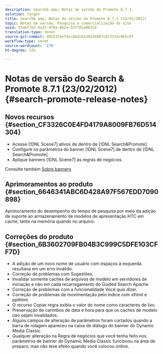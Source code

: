 ```yaml
---
description: Search& amp; Notas de versão do Promote 8.7.1.
solution: Target
title: Search& amp; Notas de versão do Promote 8.7.1 (23/02/2012)
topic: Notas de versão, Pesquisa e comercialização do site
uuid: 3fabf7b2-4a27-4f0a-862a-52f701a0631d
translation-type: tm+mt
source-git-commit: d015154efdccbb4c6a39a56907c0c337ec065c9f
workflow-type: tm+mt
source-wordcount: '179'
ht-degree: 32%

---
```



# Notas de versão do Search &amp; Promote 8.7.1 (23/02/2012){#search-promote-release-notes}

## Novos recursos {#section_CF3326C0E4FD4179A8009FB76D514304}

* Acesse [!DNL Scene7] ativos de dentro de [!DNL Search&Promote].
* Configure os parâmetros do banner [!DNL Scene7] de dentro de [!DNL Search&Promote].
* Aplique banners [!DNL Scene7] às regras de negócios.

Consulte também [Sobre banners](../c-about-design-menu/c-about-banners.md#concept_5BBE01FEC6134393B43CC917C8CC64DA)

## Aprimoramentos ao produto {#section_6646341ABC6D428A97F567EDD7090898}

Aprimoramento do desempenho do tempo de pesquisa por meio da adição de suporte ao armazenamento de modelos de apresentação HTC em cache, tanto na memória quando no arquivo.

## Correções do produto {#section_6B3602709FB04B3C999C5DFE103CFF7D}

* A adição de um novo nome de usuário com espaços à esquerda resultava em um erro inválido.
* Correção de problemas com Sugestões.
* Invalidar somente caches de arquivos de modelo em servidores de iniciação e não em cada recarregamento do Guided Search Apache.
* Correção de problemas com a funcionalidade Você quis dizer.
* Correção de problemas de movimentação pelo índice com xlhtml e ppthtml.
* O recurso Copiar regra exibia o valor do nome como caracteres de lixo.
* Preservação de carimbos de data e hora para que os caches de modelo não sejam invalidados.
* Alguns campos de alteração de parâmetros foram cortados quando a barra de rolagem apareceu na caixa de diálogo do banner do Dynamic Media Classic.
* Qualquer alteração na Regra de negócios que você tenha feito nos parâmetros de banner do Dynamic Media Classic funcionou na área de preparo, mas não teve efeito quando você colocou online.

